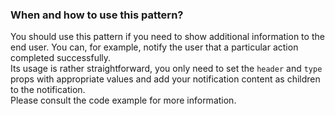 ### When and how to use this pattern?

You should use this pattern if you need to show additional information to the end user.
You can, for example, notify the user that a particular action completed successfully.  
Its usage is rather straightforward, you only need to set the `header` and `type` props
with appropriate values and add your notification content as children to the notification.  
Please consult the code example for more information.